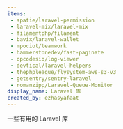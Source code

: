 ```yaml
---
items:
 - spatie/laravel-permission
 - laravel-mix/laravel-mix
 - filamentphp/filament
 - bavix/laravel-wallet
 - mpociot/teamwork
 - hammerstonedev/fast-paginate
 - opcodesio/log-viewer
 - devtical/laravel-helpers
 - thephpleague/flysystem-aws-s3-v3
 - getsentry/sentry-laravel
 - romanzipp/Laravel-Queue-Monitor
display_name: Laravel 库
created_by: ezhasyafaat
---
```

一些有用的 Laravel 库